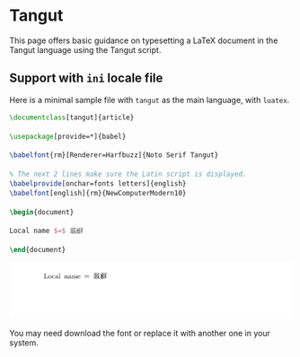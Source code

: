 # Tangut

This page offers basic guidance on typesetting a LaTeX document in the
Tangut language using the Tangut script.

## Support with `ini` locale file

Here is a minimal sample file with `tangut` as the main language, with `luatex`.

```tex
\documentclass[tangut]{article}

\usepackage[provide=*]{babel}

\babelfont{rm}[Renderer=Harfbuzz]{Noto Serif Tangut}

% The next 2 lines make sure the Latin script is displayed.
\babelprovide[onchar=fonts letters]{english}
\babelfont[english]{rm}{NewComputerModern10}

\begin{document}

Local name $=$ 𗼇𗟲

\end{document}
```

![](../media/locale-tangut.png)

You may need download the font or replace it with another one in your
system.